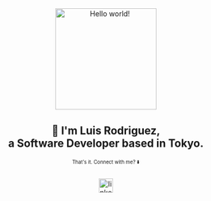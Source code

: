 <div align="center">
    <img src="https://typograssy.deno.dev/api?text=Hello%20world!&l0=161b22&l1=39d353&l2=26a641&l3=016c31&l4=0d4429&bg=0e1117" height="200" alt="Hello world!"  />
</div>

<h2 align="center">👋 I'm Luis Rodriguez, <br>a Software Developer based in Tokyo.</h2>
<p align="center"><sub><sup>That's it. Connect with me? ⬇️</sup></sub></p>

###

<div align="center">
<!--   <a href="mailto:rodluisr@gmail.com" target="_blank">
    <img src="https://img.shields.io/static/v1?message=Gmail&logo=gmail&label=&color=D14836&logoColor=white&labelColor=&style=for-the-badge" height="28" alt="gmail logo"  />
  </a> -->
<!--   <a href="https://codepen.io/luisrrv" target="_blank">
    <img src="https://img.shields.io/static/v1?message=Codepen&logo=codepen&label=&color=000000&logoColor=white&labelColor=&style=for-the-badge" height="28" alt="codepen logo"  />
  </a> -->
  <a href="https://www.linkedin.com/in/luisrrv/" target="_blank">
    <img src="https://img.shields.io/static/v1?message=LinkedIn&logo=linkedin&label=&color=0077B5&logoColor=white&labelColor=&style=for-the-badge" height="28" alt="linkedin logo"  />
  </a>
<!--   <a href="https://www.instagram.com/luis.rrv/" target="_blank">
    <img src="https://img.shields.io/static/v1?message=Instagram&logo=instagram&label=&color=E4405F&logoColor=white&labelColor=&style=for-the-badge" height="28" alt="instagram logo"  />
  </a> -->
<!--   <a href="https://twitter.com/luis_rrv" target="_blank">
    <img src="https://img.shields.io/static/v1?message=Twitter&logo=twitter&label=&color=1DA1F2&logoColor=white&labelColor=&style=for-the-badge" height="28" alt="twitter logo"  />
  </a> -->
</div>

###

<!-- <div align="center">
  <img src="https://cdn.jsdelivr.net/gh/devicons/devicon/icons/html5/html5-original.svg" height="20" width="30" alt="html5 logo"  />
  <img src="https://cdn.jsdelivr.net/gh/devicons/devicon/icons/css3/css3-original.svg" height="20" width="30" alt="css3 logo"  />
  <img src="https://cdn.jsdelivr.net/gh/devicons/devicon/icons/javascript/javascript-original.svg" height="20" width="30" alt"javascript logo"  />
  <img src="https://cdn.jsdelivr.net/gh/devicons/devicon/icons/typescript/typescript-original.svg" height="20"  width="30" alt"typescript logo" />
  <img src="https://cdn.jsdelivr.net/gh/devicons/devicon/icons/react/react-original.svg" height="20" width="30" alt="react logo"  />
  <img src="https://cdn.jsdelivr.net/gh/devicons/devicon/icons/vuejs/vuejs-original.svg" height="20" width="30" alt="vuejs logo"  />        
  <img src="https://cdn.jsdelivr.net/gh/devicons/devicon/icons/sass/sass-original.svg" height="20" width="30" alt="sass logo"  />
  <img src="https://cdn.jsdelivr.net/gh/devicons/devicon/icons/bootstrap/bootstrap-original.svg" height="20" width="30" alt="bootstrap logo"  />
  <img src="https://cdn.jsdelivr.net/gh/devicons/devicon/icons/tailwindcss/tailwindcss-plain.svg" height="20" width="30" alt="tailwind logo"  />
  <img src="https://cdn.jsdelivr.net/gh/devicons/devicon/icons/nodejs/nodejs-original.svg" height="20" width="30" alt="nodejs logo"  />
  <img src="https://cdn.jsdelivr.net/gh/devicons/devicon/icons/python/python-original.svg" height="20" width="30" alt="python logo"  />
  <img src="https://cdn.jsdelivr.net/gh/devicons/devicon/icons/ruby/ruby-plain.svg" height="20" width="30" alt="ruby logo"  />
  <img src="https://cdn.jsdelivr.net/gh/devicons/devicon/icons/rails/rails-plain.svg" height="20" width="30" alt="rails logo"  />
  <img src="https://cdn.jsdelivr.net/gh/devicons/devicon/icons/php/php-plain.svg" height="20" width="30" alt="php logo"  />
  <img src="https://cdn.jsdelivr.net/gh/devicons/devicon/icons/lua/lua-original-wordmark.svg" height="20" width="30" alt="lua logo"  />
  <img src="https://cdn.jsdelivr.net/gh/devicons/devicon/icons/postgresql/postgresql-original.svg" height="20" width="30" alt="postgresql logo"  />
  <img src="https://cdn.jsdelivr.net/gh/devicons/devicon/icons/redis/redis-original-wordmark.svg" height="20" width="30" alt="postgresql logo"  />
  <img src="https://cdn.jsdelivr.net/gh/devicons/devicon/icons/firebase/firebase-plain.svg" height="20" width="30" alt="firebase logo"  />
  <img src="https://cdn.jsdelivr.net/gh/devicons/devicon/icons/mongodb/mongodb-original.svg" height="20" width="30" alt="mongodb logo"  />
  <img src="https://cdn.jsdelivr.net/gh/devicons/devicon/icons/heroku/heroku-original.svg" height="20" width="30" alt="heroku logo"  />
  <img src="https://cdn.jsdelivr.net/gh/devicons/devicon/icons/git/git-original.svg" height="20" width="30" alt="git logo"  />
  <img src="https://cdn.jsdelivr.net/gh/devicons/devicon/icons/vim/vim-plain.svg" height="20" width="30" alt="git logo"  />
  <img src="https://cdn.jsdelivr.net/gh/devicons/devicon/icons/figma/figma-original.svg" height="20" width="30" alt="figma logo"  />
</div> -->

###
